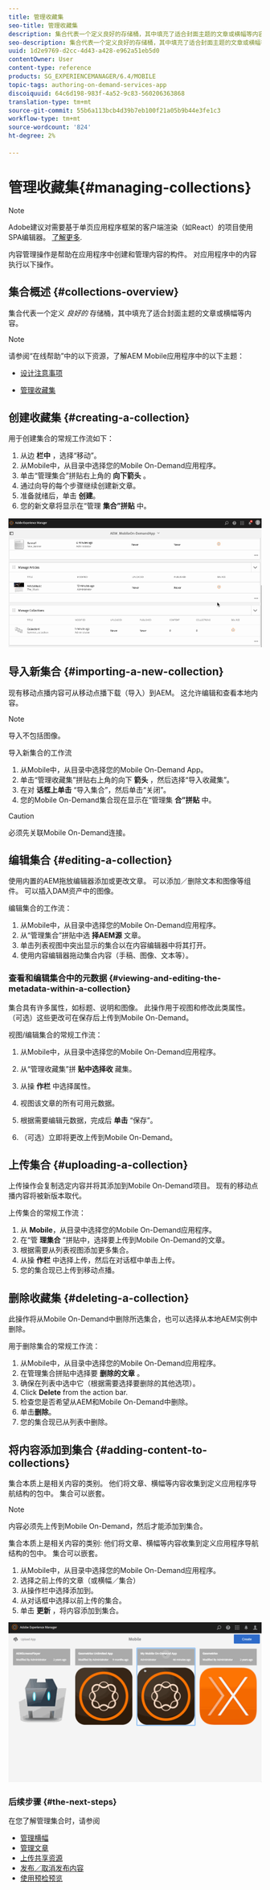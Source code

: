 ```yaml
---
title: 管理收藏集
seo-title: 管理收藏集
description: 集合代表一个定义良好的存储桶，其中填充了适合封面主题的文章或横幅等内容。 可查看本页以了解更多信息。
seo-description: 集合代表一个定义良好的存储桶，其中填充了适合封面主题的文章或横幅等内容。 可查看本页以了解更多信息。
uuid: 1d2e9769-d2cc-4d43-a428-e962a51eb5d0
contentOwner: User
content-type: reference
products: SG_EXPERIENCEMANAGER/6.4/MOBILE
topic-tags: authoring-on-demand-services-app
discoiquuid: 64c6d198-983f-4a52-9c83-560206363868
translation-type: tm+mt
source-git-commit: 55b6a113bcb4d39b7eb100f21a05b9b44e3fe1c3
workflow-type: tm+mt
source-wordcount: '824'
ht-degree: 2%

---
```



# 管理收藏集{#managing-collections}

>[!NOTE]
>
>Adobe建议对需要基于单页应用程序框架的客户端渲染（如React）的项目使用SPA编辑器。 [了解更多](/help/sites-developing/spa-overview.md).

内容管理操作是帮助在应用程序中创建和管理内容的构件。 对应用程序中的内容执行以下操作。

## 集合概述 {#collections-overview}

集合代表一个定义 *良好的* 存储桶，其中填充了适合封面主题的文章或横幅等内容。

>[!NOTE]
>
>请参阅“在线帮助”中的以下资源，了解AEM Mobile应用程序中的以下主题：
>
>* [设计注意事项](https://helpx.adobe.com/digital-publishing-solution/help/design-app.html)
   >
   >
* [管理收藏集](https://helpx.adobe.com/digital-publishing-solution/help/creating-collections.html)

>



## 创建收藏集 {#creating-a-collection}

用于创建集合的常规工作流如下：

1. 从边 **栏中** ，选择“移动”。
1. 从Mobile中，从目录中选择您的Mobile On-Demand应用程序。
1. 单击“管理集合”拼贴右上角的 **向下箭头** 。
1. 通过向导的每个步骤继续创建新文章。
1. 准备就绪后，单击 **创建**。
1. 您的新文章将显示在“管理 **集合”拼贴** 中。

![chlimage_1-1](assets/chlimage_1-1.gif)

## 导入新集合 {#importing-a-new-collection}

现有移动点播内容可从移动点播下载（导入）到AEM。 这允许编辑和查看本地内容。

>[!NOTE]
>
>导入不包括图像。

导入新集合的工作流

1. 从Mobile中，从目录中选择您的Mobile On-Demand App。
1. 单击“管理收藏集”拼贴右上角的向下 **箭头** ，然后选择“导入收藏集”。
1. 在对 **话框上单击** “导入集合”，然后单击“关闭”。
1. 您的Mobile On-Demand集合现在显示在“管理集 **合”拼贴** 中。

>[!CAUTION]
>
>必须先关联Mobile On-Demand连接。

## 编辑集合 {#editing-a-collection}

使用内置的AEM拖放编辑器添加或更改文章。 可以添加／删除文本和图像等组件。 可以插入DAM资产中的图像。

编辑集合的工作流：

1. 从Mobile中，从目录中选择您的Mobile On-Demand应用程序。
1. 从“管理集合”拼贴中选 **择AEM源** 文章。
1. 单击列表视图中突出显示的集合以在内容编辑器中将其打开。
1. 使用内容编辑器拖动集合内容（手稿、图像、文本等）。

### 查看和编辑集合中的元数据 {#viewing-and-editing-the-metadata-within-a-collection}

集合具有许多属性，如标题、说明和图像。 此操作用于视图和修改此类属性。 （可选）这些更改可在保存后上传到Mobile On-Demand。

视图/编辑集合的常规工作流：

1. 从Mobile中，从目录中选择您的Mobile On-Demand应用程序。
1. 从“管理收藏集”拼 **贴中选择收** 藏集。

1. 从操 **作栏** 中选择属性。
1. 视图该文章的所有可用元数据。
1. 根据需要编辑元数据，完成后 **单击** “保存”。
1. （可选）立即将更改上传到Mobile On-Demand。

## 上传集合 {#uploading-a-collection}

上传操作会复制选定内容并将其添加到Mobile On-Demand项目。 现有的移动点播内容将被新版本取代。

上传集合的常规工作流：

1. 从 **Mobile**，从目录中选择您的Mobile On-Demand应用程序。
1. 在“管 **理集合** ”拼贴中，选择要上传到Mobile On-Demand的文章。
1. 根据需要从列表视图添加更多集合。
1. 从操 **作栏** 中选择上传，然后在对话框中单击上传。
1. 您的集合现已上传到移动点播。

## 删除收藏集 {#deleting-a-collection}

此操作将从Mobile On-Demand中删除所选集合，也可以选择从本地AEM实例中删除。

用于删除集合的常规工作流：

1. 从Mobile中，从目录中选择您的Mobile On-Demand应用程序。
1. 在管理集合拼贴中选择要 **删除的文章** 。
1. 确保在列表中选中它（根据需要选择要删除的其他选项）。
1. Click **Delete** from the action bar.
1. 检查您是否希望从AEM和Mobile On-Demand中删除。
1. 单击&#x200B;**删除**。
1. 您的集合现已从列表中删除。

## 将内容添加到集合 {#adding-content-to-collections}

集合本质上是相关内容的类别。 他们将文章、横幅等内容收集到定义应用程序导航结构的包中。 集合可以嵌套。

>[!NOTE]
>
>内容必须先上传到Mobile On-Demand，然后才能添加到集合。

集合本质上是相关内容的类别: 他们将文章、横幅等内容收集到定义应用程序导航结构的包中。 集合可以嵌套。

1. 从Mobile中，从目录中选择您的Mobile On-Demand应用程序。
1. 选择之前上传的文章（或横幅／集合）
1. 从操作栏中选择添加到。
1. 从对话框中选择以前上传的集合。
1. 单击 **更新** ，将内容添加到集合。

![chlimage_1-2](assets/chlimage_1-2.gif)

### 后续步骤 {#the-next-steps}

在您了解管理集合时，请参阅

* [管理横幅](/help/mobile/mobile-on-demand-managing-banners.md)
* [管理文章](/help/mobile/mobile-on-demand-managing-articles.md)
* [上传共享资源](/help/mobile/mobile-on-demand-shared-resources.md)
* [发布／取消发布内容](/help/mobile/mobile-on-demand-publishing-unpublishing.md)
* [使用预检预览](/help/mobile/aem-mobile-manage-ondemand-services.md)
